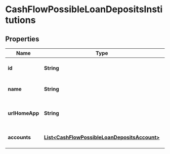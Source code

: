 

# CashFlowPossibleLoanDepositsInstitutions


## Properties

| Name | Type | Description | Notes |
|------------ | ------------- | ------------- | -------------|
|**id** | **String** | Finicity institution ID |  |
|**name** | **String** | Finicity institution name |  |
|**urlHomeApp** | **String** | The URL of the Financial Institution |  |
|**accounts** | [**List&lt;CashFlowPossibleLoanDepositsAccount&gt;**](CashFlowPossibleLoanDepositsAccount.md) | A list of account records |  |



